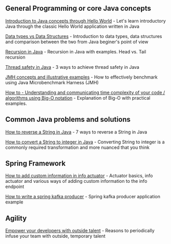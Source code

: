 ## General Programming or core Java concepts

[Introduction to Java concepts through Hello World](https://talentify.com/java-understand-simple-java-program/) - Let's learn introductory Java through the classic Hello World application written in Java

[Data types vs Data Structures](https://talentify.com/data-types-and-data-structures-in-java/) - Introduction to data types, data structures and comparison between the two from Java beginer's point of view

[Recursion in Java](https://talentify.com/understanding-recursion-in-java-with-examples/) - Recursion in Java with examples. Head vs. Tail recursion

[Thread safety in Java](https://talentify.com/3-ways-to-achieve-thread-safety-in-java/) - 3 ways to achieve thread safety in Java

[JMH concepts and illustrative examples](https://talentify.com/how-to-effectively-benchmark-using-java-microbenchmark-harness-jmh) - How to effectively benchmark using Java Microbenchmark Harness (JMH)

[How to - Understanding and communicating time complexity of your code / algorithms using Big-O notation](https://talentify.com/understanding-time-complexity-using-big-o-notation-and-examples/) - Explanation of Big-O with practical examples.


## Common Java problems and solutions
[How to reverse a String in Java](https://talentify.com/how-to-reverse-a-string-in-java-7-ways-with-examples/) - 7 ways to reverse a String in Java

[How to convert a String to integer in Java](https://talentify.com/how-to-convert-string-to-primitive-int-in-java/) - Converting String to integer is a commonly required transformation and more nuanced that you think

## Spring Framework
[How to add custom information in info actuator](https://talentify.com/spring-boot-info-actuator-how-to-add-custom-information/) - Actuator basics, info actuator and various ways of adding custom information to the info endpoint

[How to write a spring kafka producer](https://talentify.com/kafka-producer-example-using-spring-kafka/) - Spring kafka producer application example

## Agility
[Empower your developers with outside talent](https://talentify.com/8-reasons-to-empower-your-developers-with-outside-talent/) - Reasons to periodically infuse your team with outside, temporary talent
